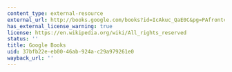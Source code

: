 ```yaml
---
content_type: external-resource
external_url: http://books.google.com/books?id=IcAkuc_QaE0C&pg=PAfrontcover
has_external_license_warning: true
license: https://en.wikipedia.org/wiki/All_rights_reserved
status: ''
title: Google Books
uid: 37bfb22e-eb00-46ab-924a-c29a979261e0
wayback_url: ''
---
```

